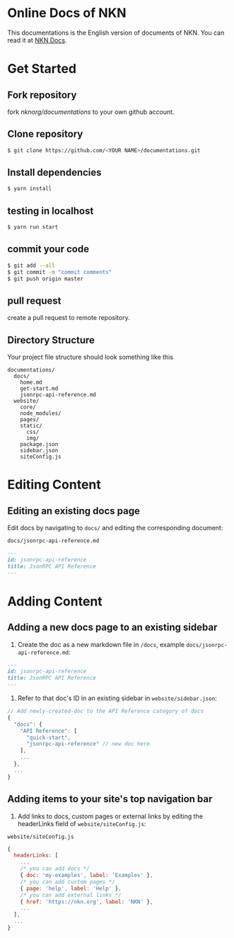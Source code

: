 # Online Docs of NKN

This documentations is the English version of documents of NKN. You can read it at [NKN Docs](https://nknorg.github.io/documentations).


# Get Started


## Fork repository

fork *nknorg/documentations* to your own github account.

## Clone repository

```sh
$ git clone https://github.com/<YOUR NAME>/documentations.git
```

## Install dependencies

```sh
$ yarn install
```

## testing in localhost

```sh
$ yarn run start
```

## commit your code

```sh
$ git add --all
$ git commit -m "commit comments"
$ git push origin master
```

## pull request

create a pull request to remote repository.


## Directory Structure

Your project file structure should look something like this

```
documentations/
  docs/
    home.md
    get-start.md
    jsonrpc-api-reference.md
  website/
    core/
    node_modules/
    pages/
    static/
      css/
      img/
    package.json
    sidebar.json
    siteConfig.js
```

# Editing Content

## Editing an existing docs page

Edit docs by navigating to `docs/` and editing the corresponding document:

`docs/jsonrpc-api-reference.md`

```markdown
---
id: jsonrpc-api-reference
title: JsonRPC API Reference
---
```

# Adding Content

## Adding a new docs page to an existing sidebar

1. Create the doc as a new markdown file in `/docs`, example `docs/jsonrpc-api-reference.md`:

```md
---
id: jsonrpc-api-reference
title: JsonRPC API Reference
---
```

1. Refer to that doc's ID in an existing sidebar in `website/sidebar.json`:

```javascript
// Add newly-created-doc to the API Reference category of docs
{
  "docs": {
    "API Reference": [
      "quick-start",
      "jsonrpc-api-reference" // new doc here
    ],
    ...
  },
  ...
}
```

## Adding items to your site's top navigation bar

1. Add links to docs, custom pages or external links by editing the headerLinks field of `website/siteConfig.js`:

`website/siteConfig.js`
```javascript
{
  headerLinks: [
    ...
    /* you can add docs */
    { doc: 'my-examples', label: 'Examples' },
    /* you can add custom pages */
    { page: 'help', label: 'Help' },
    /* you can add external links */
    { href: 'https://nkn.org', label: 'NKN' },
    ...
  ],
  ...
}
```

